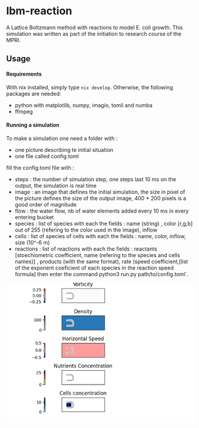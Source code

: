 # lbm-reaction
A Lattice Boltzmann method with reactions to model E. coli growth.
This simulation was written as part of the initiation to research course of the MPRI.

## Usage

#### Requirements
With nix installed, simply type `nix develop`. Otherwise, the following packages are needed:
- python with matplotlib, numpy, imagio, tomli and numba
- ffmpeg 

#### Running a simulation
To make a simulation one need a folder with :
- one picture describing te initial situation
- one file called config.toml

fill the config.toml file with :
- steps : the number of simulation step, one steps last 10 ms on the output, the simulation is real time
- image : an image that defines the initial simulation, the size in pixel of the picture defines the size of the output image, 400 * 200 pixels is a good order of magnitude
- flow : the water flow, nb of water elements added every 10 ms in every entering bucket
- species : list of species with each the fields : name (string) , color \[r,g,b\] out of 255 (refering to the color used in the image), inflow
- cells : list of species of cells with each the fields : name, color, inflow, size (10^-6 m)
- reactions : list of reactions with each the fields : reactants \[stoechiometric coefficient, name (refering to the species and cells names)\] , products (with the same format), rate (speed coefficient,\[list of the exponent coeficient of each species in the reaction speed formula\]
then enter the command python3 run.py path/to/config.toml`.

![output.gif](https://github.com/aualbert/lbm-reaction/blob/main/output.gif)
